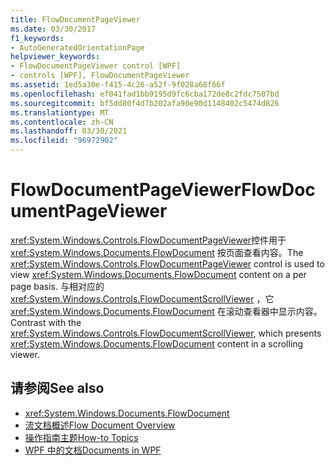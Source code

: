 ```yaml
---
title: FlowDocumentPageViewer
ms.date: 03/30/2017
f1_keywords:
- AutoGeneratedOrientationPage
helpviewer_keywords:
- FlowDocumentPageViewer control [WPF]
- controls [WPF], FlowDocumentPageViewer
ms.assetid: 1ed5a30e-f415-4c26-a52f-9f028a68f66f
ms.openlocfilehash: ef041fad1bb9195d9fc6cba172de8c2fdc7507bd
ms.sourcegitcommit: bf5dd80f4d7b202afa90e90d1148402c5474d826
ms.translationtype: MT
ms.contentlocale: zh-CN
ms.lasthandoff: 03/30/2021
ms.locfileid: "96972902"
---
```

# <a name="flowdocumentpageviewer"></a><span data-ttu-id="e029a-102">FlowDocumentPageViewer</span><span class="sxs-lookup"><span data-stu-id="e029a-102">FlowDocumentPageViewer</span></span>
<span data-ttu-id="e029a-103"><xref:System.Windows.Controls.FlowDocumentPageViewer>控件用于 <xref:System.Windows.Documents.FlowDocument> 按页面查看内容。</span><span class="sxs-lookup"><span data-stu-id="e029a-103">The <xref:System.Windows.Controls.FlowDocumentPageViewer> control is used to view <xref:System.Windows.Documents.FlowDocument> content on a per page basis.</span></span> <span data-ttu-id="e029a-104">与相对应的 <xref:System.Windows.Controls.FlowDocumentScrollViewer> ，它 <xref:System.Windows.Documents.FlowDocument> 在滚动查看器中显示内容。</span><span class="sxs-lookup"><span data-stu-id="e029a-104">Contrast with the <xref:System.Windows.Controls.FlowDocumentScrollViewer>, which presents <xref:System.Windows.Documents.FlowDocument> content in a scrolling viewer.</span></span>  
  
## <a name="see-also"></a><span data-ttu-id="e029a-105">请参阅</span><span class="sxs-lookup"><span data-stu-id="e029a-105">See also</span></span>

- <xref:System.Windows.Documents.FlowDocument>
- [<span data-ttu-id="e029a-106">流文档概述</span><span class="sxs-lookup"><span data-stu-id="e029a-106">Flow Document Overview</span></span>](../advanced/flow-document-overview.md)
- [<span data-ttu-id="e029a-107">操作指南主题</span><span class="sxs-lookup"><span data-stu-id="e029a-107">How-to Topics</span></span>](../advanced/flow-content-elements-how-to-topics.md)
- [<span data-ttu-id="e029a-108">WPF 中的文档</span><span class="sxs-lookup"><span data-stu-id="e029a-108">Documents in WPF</span></span>](../advanced/documents-in-wpf.md)
